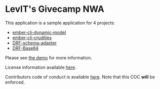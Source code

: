 # LevIT's Givecamp NWA

This application is a sample application for 4 projects:

- [ember-cli-dynamic-model](https://bitbucket.org/levit_scs/ember-cli-dynamic-model)
- [ember-cli-crudities](http://ember-cli-crudities.readthedocs.io/en/latest/)
- [DRF-schema-adapter](http://drf-schema-adapter.readthedocs.io/en/latest/)
- [DRF-Base64](https://bitbucket.org/levit_scs/drf_base64)

Please see [the demo](http://dashboardsample.pythonanywhere.com/) for more information.

License information available [here](LICENSE.md).

Contributors code of conduct is available [here](COC.md). Note that this COC **will** be enforced.
